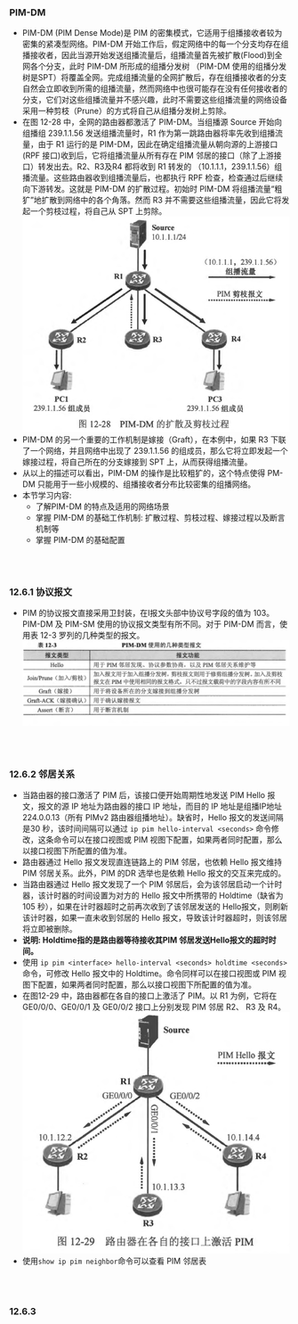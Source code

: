 ### PIM-DM
- PIM-DM (PIM Dense Mode)是 PIM 的密集模式，它适用于组播接收者较为密集的紧凑型网络。PIM-DM 开始工作后，假定网络中的每一个分支均存在组播接收者，因此当源开始发送组播流量后，组播流量首先被扩散(Flood)到全网各个分支，此时 PIM-DM 所形成的组播分发树 （PIM-DM 使用的组播分发树是SPT）将覆盖全网。完成组播流量的全网扩散后，存在组播接收者的分支自然会立即收到所需的组播流量，然而网络中也很可能存在没有任何接收者的分支，它们对这些组播流量并不感兴趣，此时不需要这些组播流量的网络设备采用一种剪枝（Prune）的方式将自己从组播分发树上剪除。
- 在图 12-28 中，全网的路由器都激活了 PIM-DM。当组播源 Source 开始向组播组 239.1.1.56 发送组播流量时，R1 作为第一跳路由器将率先收到组播流量，由于 R1 运行的是 PIM-DM，因此在确定组播流量从朝向源的上游接口(RPF 接口)收到后，它将组播流量从所有存在 PIM 邻居的接口（除了上游接口）转发出去。R2、R3及R4 都将收到 R1 转发的 （10.1.1.1，239.1.1.56）组播流量。这些路由器收到组播流量后，也都执行 RPF 检查，检查通过后继续向下游转发。这就是 PIM-DM 的扩散过程。初始时 PIM-DM 将组播流量“粗犷”地扩散到网络中的各个角落。然而 R3 并不需要这些组播流量，因此它将发起一个剪枝过程，将自己从 SPT 上剪除。
![12.28](../pics/12.28.png)
- PIM-DM 的另一个重要的工作机制是嫁接（Graft），在本例中，如果 R3 下联了一个网络，并且网络中出现了 239.1.1.56 的组成员，那么它将立即发起一个嫁接过程，将自己所在的分支嫁接到 SPT 上，从而获得组播流量。
- 从以上的描述可以看出，PIM-DM 的操作是比较粗犷的，这个特点使得 PM-DM 只能用于一些小规模的、组播接收者分布比较密集的组播网络。
- 本节学习内容:
  - 了解PIM-DM 的特点及适用的网络场景
  - 掌握 PIM-DM 的基础工作机制: 扩散过程、剪枝过程、嫁接过程以及断言机制等
  - 掌握 PIM-DM 的基础配置

<br>
<br>

### 12.6.1 协议报文
- PIM 的协议报文直接采用卫封装，在I报文头部中协议号字段的值为 103。PIM-DM 及 PIM-SM 使用的协议报文类型有所不同。对于 PIM-DM 而言，使用表 12-3 罗列的几种类型的报文。
![12.3b](../pics/12.3b.png)

<br>
<br>

### 12.6.2 邻居关系
- 当路由器的接口激活了 PIM 后，该接口便开始周期性地发送 PIM Hello 报文，报文的源 IP 地址为路由器的接口 IP 地址，而目的 IP 地址是组播IP地址 224.0.0.13（所有 PIMv2 路由器组播地址）。缺省时，Hello 报文的发送间隔是30 秒，该时间间隔可以通过 ```ip pim hello-interval <seconds>``` 命令修改，这条命令可以在接口视图或 PIM 视图下配置，如果两者同时配置，那么以接口视图下所配置的值为准。
- 路由器通过 Hello 报文发现直连链路上的 PIM 邻居，也依赖 Hello 报文维持 PIM 邻居关系。此外，PIM 的DR 选举也是依赖 Hello 报文的交互来完成的。
- 当路由器通过 Hello 报文发现了一个 PIM 邻居后，会为该邻居启动一个计时器，该计时器的时间设置为对方的 Hello 报文中所携带的 Holdtime（缺省为 105 秒），如果在计时器超时之前再次收到了该邻居发送的 Hello报文，则刷新该计时器，如果一直未收到邻居的 Hello 报文，导致该计时器超时，则该邻居将立即被删除。
- **说明: Holdtime指的是路由器等待接收其PIM 邻居发送Hello报文的超时时间。**
- 使用 ```ip pim <interface> hello-interval <seconds> holdtime <seconds>``` 命令，可修改 Hello 报文中的 Holdtime。命令同样可以在接口视图或 PIM 视图下配置，如果两者同时配置，那么以接口视图下所配置的值为准。
- 在图12-29 中，路由器都在各自的接口上激活了 PIM。以 R1 为例，它将在 GE0/0/0、GE0/0/1 及 GE0/0/2 接口上分别发现 PIM 邻居 R2、 R3 及 R4。
![12.29](../pics/12.29.png)
- 使用```show ip pim neighbor```命令可以查看 PIM 邻居表

<br>
<br>

### 12.6.3